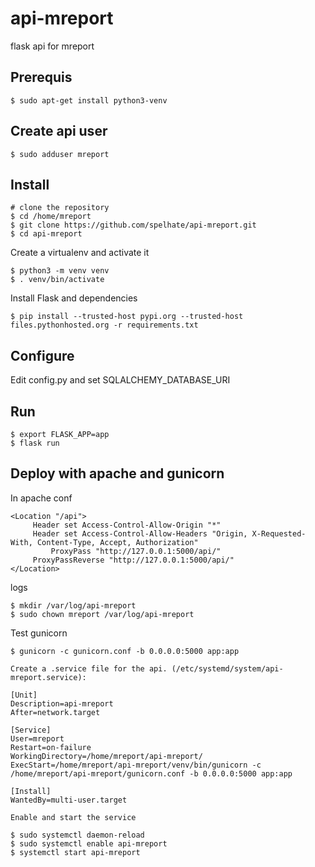 # api-mreport
flask api for mreport

Prerequis
----------

    $ sudo apt-get install python3-venv
 
 Create api user
 ---------------
 
    $ sudo adduser mreport


Install
---------

    # clone the repository
    $ cd /home/mreport
    $ git clone https://github.com/spelhate/api-mreport.git
    $ cd api-mreport


Create a virtualenv and activate it

    $ python3 -m venv venv
    $ . venv/bin/activate


Install Flask and dependencies

    $ pip install --trusted-host pypi.org --trusted-host files.pythonhosted.org -r requirements.txt



Configure
---------

Edit config.py and set SQLALCHEMY_DATABASE_URI



Run
---

    $ export FLASK_APP=app
    $ flask run


Deploy with apache and gunicorn
--------------------------------

In apache conf

```
<Location "/api">
	 Header set Access-Control-Allow-Origin "*"
	 Header set Access-Control-Allow-Headers "Origin, X-Requested-With, Content-Type, Accept, Authorization"
         ProxyPass "http://127.0.0.1:5000/api/"
	 ProxyPassReverse "http://127.0.0.1:5000/api/"
</Location>
```

logs

    $ mkdir /var/log/api-mreport
    $ sudo chown mreport /var/log/api-mreport



Test gunicorn


    $ gunicorn -c gunicorn.conf -b 0.0.0.0:5000 app:app
    
 ```Create a .service file for the api. (/etc/systemd/system/api-mreport.service):```

```
[Unit]
Description=api-mreport
After=network.target

[Service]
User=mreport
Restart=on-failure
WorkingDirectory=/home/mreport/api-mreport/
ExecStart=/home/mreport/api-mreport/venv/bin/gunicorn -c /home/mreport/api-mreport/gunicorn.conf -b 0.0.0.0:5000 app:app

[Install]
WantedBy=multi-user.target
```


```Enable and start the service```

    $ sudo systemctl daemon-reload
    $ sudo systemctl enable api-mreport
    $ systemctl start api-mreport
 
 
